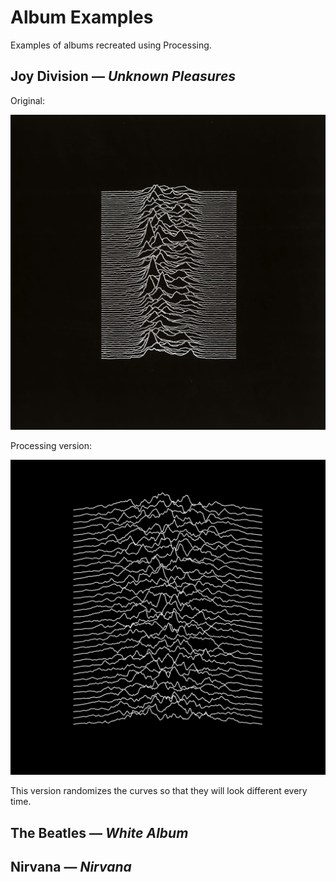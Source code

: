 Album Examples
===============

Examples of albums recreated using Processing.


Joy Division — _Unknown Pleasures_
------------------------------------

Original:

![Unknown Pleasures](unknown_pleasures/unknown_pleasures.jpg)

Processing version:

![Unknown Pleasures](unknown_pleasures/unknown_pleasures-sketch.png)

This version randomizes the curves so that they will look different every time.

The Beatles — _White Album_
------------------------------------






Nirvana — _Nirvana_
------------------------------------